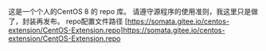 这是一个个人的CentOS 8 的 repo 库。
请遵守源程序的使用准则，我这里只是做了，封装再发布。
repo配置文件路径 [https://somata.gitee.io/centos-extension/CentOS-Extension.repo]https://somata.gitee.io/centos-extension/CentOS-Extension.repo
